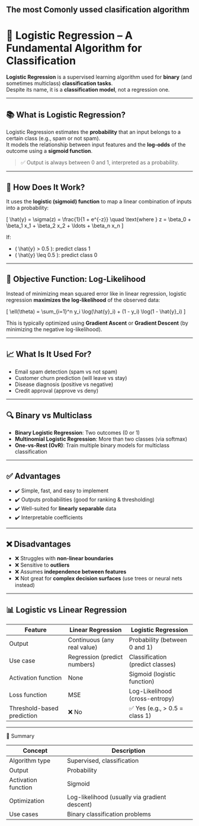 ## The most Comonly ussed clasification algorithm 

# 🔐 Logistic Regression – A Fundamental Algorithm for Classification

**Logistic Regression** is a supervised learning algorithm used for **binary** (and sometimes multiclass) **classification tasks**.  
Despite its name, it is a **classification model**, not a regression one.

---

## 📚 What is Logistic Regression?

Logistic Regression estimates the **probability** that an input belongs to a certain class (e.g., spam or not spam).  
It models the relationship between input features and the **log-odds** of the outcome using a **sigmoid function**.

> ✅ Output is always between 0 and 1, interpreted as a probability.

---

## 🧠 How Does It Work?

It uses the **logistic (sigmoid) function** to map a linear combination of inputs into a probability:

\[
\hat{y} = \sigma(z) = \frac{1}{1 + e^{-z}}
\quad \text{where } z = \beta_0 + \beta_1 x_1 + \beta_2 x_2 + \ldots + \beta_n x_n
\]

If:
- \( \hat{y} > 0.5 \): predict class 1
- \( \hat{y} \leq 0.5 \): predict class 0

---

## 🔧 Objective Function: Log-Likelihood

Instead of minimizing mean squared error like in linear regression, logistic regression **maximizes the log-likelihood** of the observed data:

\[
\ell(\theta) = \sum_{i=1}^n y_i \log(\hat{y}_i) + (1 - y_i) \log(1 - \hat{y}_i)
\]

This is typically optimized using **Gradient Ascent** or **Gradient Descent** (by minimizing the negative log-likelihood).

---

## 📈 What Is It Used For?

- Email spam detection (spam vs not spam)
- Customer churn prediction (will leave vs stay)
- Disease diagnosis (positive vs negative)
- Credit approval (approve vs deny)

---

## 🔍 Binary vs Multiclass

- **Binary Logistic Regression**: Two outcomes (0 or 1)
- **Multinomial Logistic Regression**: More than two classes (via softmax)
- **One-vs-Rest (OvR)**: Train multiple binary models for multiclass classification

---

## ✅ Advantages

- ✔️ Simple, fast, and easy to implement
- ✔️ Outputs probabilities (good for ranking & thresholding)
- ✔️ Well-suited for **linearly separable** data
- ✔️ Interpretable coefficients

---

## ❌ Disadvantages

- ❌ Struggles with **non-linear boundaries**
- ❌ Sensitive to **outliers**
- ❌ Assumes **independence between features**
- ❌ Not great for **complex decision surfaces** (use trees or neural nets instead)

---

## 📊 Logistic vs Linear Regression

| Feature                    | Linear Regression             | Logistic Regression                |
|----------------------------|-------------------------------|------------------------------------|
| Output                     | Continuous (any real value)   | Probability (between 0 and 1)      |
| Use case                   | Regression (predict numbers)  | Classification (predict classes)   |
| Activation function        | None                          | Sigmoid (logistic function)        |
| Loss function              | MSE                           | Log-Likelihood (cross-entropy)     |
| Threshold-based prediction | ❌ No                         | ✅ Yes (e.g., > 0.5 = class 1)     |

---


🧪 Summary

| Concept             | Description                                   |
| ------------------- | --------------------------------------------- |
| Algorithm type      | Supervised, classification                    |
| Output              | Probability                                   |
| Activation function | Sigmoid                                       |
| Optimization        | Log-likelihood (usually via gradient descent) |
| Use cases           | Binary classification problems                |
